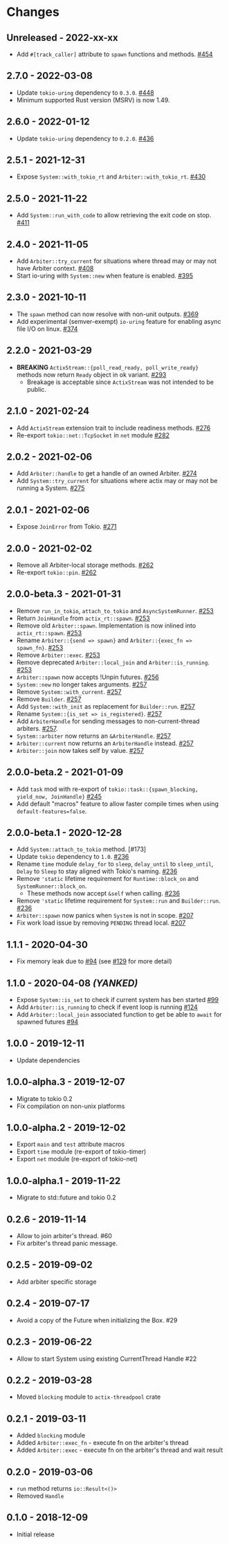 # Changes

## Unreleased - 2022-xx-xx
- Add `#[track_caller]` attribute to `spawn` functions and methods. [#454]

[#454]: https://github.com/actix/actix-net/pull/454


## 2.7.0 - 2022-03-08
- Update `tokio-uring` dependency to `0.3.0`. [#448]
- Minimum supported Rust version (MSRV) is now 1.49.

[#448]: https://github.com/actix/actix-net/pull/448


## 2.6.0 - 2022-01-12
- Update `tokio-uring` dependency to `0.2.0`. [#436]

[#436]: https://github.com/actix/actix-net/pull/436


## 2.5.1 - 2021-12-31
- Expose `System::with_tokio_rt` and `Arbiter::with_tokio_rt`. [#430]

[#430]: https://github.com/actix/actix-net/pull/430


## 2.5.0 - 2021-11-22
- Add `System::run_with_code` to allow retrieving the exit code on stop. [#411]

[#411]: https://github.com/actix/actix-net/pull/411


## 2.4.0 - 2021-11-05
- Add `Arbiter::try_current` for situations where thread may or may not have Arbiter context. [#408]
- Start io-uring with `System::new` when feature is enabled. [#395]

[#395]: https://github.com/actix/actix-net/pull/395
[#408]: https://github.com/actix/actix-net/pull/408


## 2.3.0 - 2021-10-11
- The `spawn` method can now resolve with non-unit outputs. [#369]
- Add experimental (semver-exempt) `io-uring` feature for enabling async file I/O on linux. [#374]

[#369]: https://github.com/actix/actix-net/pull/369
[#374]: https://github.com/actix/actix-net/pull/374


## 2.2.0 - 2021-03-29
- **BREAKING** `ActixStream::{poll_read_ready, poll_write_ready}` methods now return
  `Ready` object in ok variant. [#293]
  * Breakage is acceptable since `ActixStream` was not intended to be public.

[#293]: https://github.com/actix/actix-net/pull/293


## 2.1.0 - 2021-02-24
- Add `ActixStream` extension trait to include readiness methods. [#276]
- Re-export `tokio::net::TcpSocket` in `net` module [#282]

[#276]: https://github.com/actix/actix-net/pull/276
[#282]: https://github.com/actix/actix-net/pull/282


## 2.0.2 - 2021-02-06
- Add `Arbiter::handle` to get a handle of an owned Arbiter. [#274]
- Add `System::try_current` for situations where actix may or may not be running a System. [#275]

[#274]: https://github.com/actix/actix-net/pull/274
[#275]: https://github.com/actix/actix-net/pull/275


## 2.0.1 - 2021-02-06
- Expose `JoinError` from Tokio. [#271]

[#271]: https://github.com/actix/actix-net/pull/271


## 2.0.0 - 2021-02-02
- Remove all Arbiter-local storage methods. [#262]
- Re-export `tokio::pin`. [#262]

[#262]: https://github.com/actix/actix-net/pull/262


## 2.0.0-beta.3 - 2021-01-31
- Remove `run_in_tokio`, `attach_to_tokio` and `AsyncSystemRunner`. [#253]
- Return `JoinHandle` from `actix_rt::spawn`. [#253]
- Remove old `Arbiter::spawn`. Implementation is now inlined into `actix_rt::spawn`. [#253]
- Rename `Arbiter::{send => spawn}` and `Arbiter::{exec_fn => spawn_fn}`. [#253]
- Remove `Arbiter::exec`. [#253]
- Remove deprecated `Arbiter::local_join` and `Arbiter::is_running`. [#253]
- `Arbiter::spawn` now accepts !Unpin futures. [#256]
- `System::new` no longer takes arguments. [#257]
- Remove `System::with_current`. [#257]
- Remove `Builder`. [#257]
- Add `System::with_init` as replacement for `Builder::run`. [#257]
- Rename `System::{is_set => is_registered}`. [#257]
- Add `ArbiterHandle` for sending messages to non-current-thread arbiters. [#257].
- `System::arbiter` now returns an `&ArbiterHandle`. [#257]
- `Arbiter::current` now returns an `ArbiterHandle` instead. [#257]
- `Arbiter::join` now takes self by value. [#257]

[#253]: https://github.com/actix/actix-net/pull/253
[#254]: https://github.com/actix/actix-net/pull/254
[#256]: https://github.com/actix/actix-net/pull/256
[#257]: https://github.com/actix/actix-net/pull/257


## 2.0.0-beta.2 - 2021-01-09
- Add `task` mod with re-export of `tokio::task::{spawn_blocking, yield_now, JoinHandle}` [#245]
- Add default "macros" feature to allow faster compile times when using `default-features=false`.

[#245]: https://github.com/actix/actix-net/pull/245


## 2.0.0-beta.1 - 2020-12-28
- Add `System::attach_to_tokio` method. [#173]
- Update `tokio` dependency to `1.0`. [#236]
- Rename `time` module `delay_for` to `sleep`, `delay_until` to `sleep_until`, `Delay` to `Sleep`
  to stay aligned with Tokio's naming. [#236]
- Remove `'static` lifetime requirement for `Runtime::block_on` and `SystemRunner::block_on`.
  * These methods now accept `&self` when calling. [#236]
- Remove `'static` lifetime requirement for `System::run` and `Builder::run`. [#236]
- `Arbiter::spawn` now panics when `System` is not in scope. [#207]
- Fix work load issue by removing `PENDING` thread local. [#207]

[#207]: https://github.com/actix/actix-net/pull/207
[#236]: https://github.com/actix/actix-net/pull/236


## 1.1.1 - 2020-04-30
- Fix memory leak due to [#94] (see [#129] for more detail)

[#129]: https://github.com/actix/actix-net/issues/129


## 1.1.0 - 2020-04-08 _(YANKED)_
- Expose `System::is_set` to check if current system has ben started [#99]
- Add `Arbiter::is_running` to check if event loop is running [#124]
- Add `Arbiter::local_join` associated function
  to get be able to `await` for spawned futures [#94]

[#94]: https://github.com/actix/actix-net/pull/94
[#99]: https://github.com/actix/actix-net/pull/99
[#124]: https://github.com/actix/actix-net/pull/124


## 1.0.0 - 2019-12-11
- Update dependencies


## 1.0.0-alpha.3 - 2019-12-07
- Migrate to tokio 0.2
- Fix compilation on non-unix platforms


## 1.0.0-alpha.2 - 2019-12-02
- Export `main` and `test` attribute macros
- Export `time` module (re-export of tokio-timer)
- Export `net` module (re-export of tokio-net)


## 1.0.0-alpha.1 - 2019-11-22
- Migrate to std::future and tokio 0.2


## 0.2.6 - 2019-11-14
- Allow to join arbiter's thread. #60
- Fix arbiter's thread panic message.


## 0.2.5 - 2019-09-02
- Add arbiter specific storage


## 0.2.4 - 2019-07-17
- Avoid a copy of the Future when initializing the Box. #29


## 0.2.3 - 2019-06-22
- Allow to start System using existing CurrentThread Handle #22


## 0.2.2 - 2019-03-28
- Moved `blocking` module to `actix-threadpool` crate


## 0.2.1 - 2019-03-11
- Added `blocking` module
- Added `Arbiter::exec_fn` - execute fn on the arbiter's thread
- Added `Arbiter::exec` - execute fn on the arbiter's thread and wait result


## 0.2.0 - 2019-03-06
- `run` method returns `io::Result<()>`
- Removed `Handle`


## 0.1.0 - 2018-12-09
- Initial release
